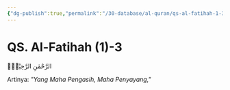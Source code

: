```yaml
---
{"dg-publish":true,"permalink":"/30-database/al-quran/qs-al-fatihah-1-3/"}
---
```



# QS. Al-Fatihah (1)-3
الرَّحْمٰنِ الرَّحِيْمِۙ

Artinya: *"Yang Maha Pengasih, Maha Penyayang,"*
